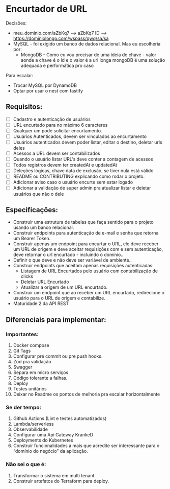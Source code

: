 # Encurtador de URL

Decisões:

- meu_dominio.com/aZbKq7 —> aZbKq7 ID —> https://dominiolongo.com/wspass/qwq/sa/sa
- MySQL - foi exigido um banco de dados relacional. Mas eu escolheria por:
  - MongoDB - Como eu vou precisar de uma ideia de chave - valor aonde a chave é o id e o valor é a url longa mongoDB é uma solução adequada e performática pro caso

Para escalar:

- Trocar MySQL por DynamoDB
- Optar por usar o nest com fastify

## Requisitos:

- [ ] Cadastro e autenticação de usuários
- [ ] URL encurtado para no máximo 6 caracteres
- [ ] Qualquer um pode solicitar encurtamento.
- [ ] Usuários Autenticados, devem ser vinculados ao encurtamento
- [ ] Usuários autenticados devem poder listar, editar o destino, deletar urls deles
- [ ] Acessos a URL devem ser contabilizados
- [ ] Quando o usuário listar URL's deve conter a contagem de acessos
- [ ] Todos registros devem ter createdAt e updatedAt
- [ ] Deleções lógicas, chave data de exclusão, se tiver nula está válido
- [ ] README ou CONTRIBUTING explicando como rodar o projeto.
- [ ] Adicionar aviso caso o usuário encurte sem estar logado
- [ ] Adicionar a validação de super admin pra atualizar listar e deletar usuários que não o dele

## Especificações:

- Construir uma estrutura de tabelas que faça sentido para o projeto usando um banco relacional.
- Construir endpoints para autenticação de e-mail e senha que retorna um Bearer Token.
- Construir apenas um endpoint para encurtar o URL, ele deve receber um URL de origem e deve aceitar requisições com e sem autenticação, deve retornar o url encurtado - incluindo o domínio..
- Definir o que deve e não deve ser variável de ambiente..
- Construir endpoints que aceitam apenas requisições autenticadas:
  - Listagem de URL Encurtados pelo usuário com contabilização de clicks
  - Deletar URL Encurtado
  - Atualizar a origem de um URL encurtado.
- Construir um endpoint que ao receber um URL encurtado, redirecione o usuário para o URL de origem e contabilize.
- Maturidade 2 da API REST

## Diferenciais para implementar:

### Importantes:

1. Docker compose
2. Git Tags
3. Configurar pré commit ou pre push hooks.
4. Zod pra validação
5. Swagger
6. Separa em micro serviços
7. Código tolerante a falhas.
8. Deploy
9. Testes unitários
10. Deixar no Readme os pontos de melhoria pra escalar horizontalmente

### Se der tempo:

1. Github Actions (Lint e testes automatizados)
2. Lambda/serverless
3. Observabilidade
4. Configurar uma Api Gateway KrankeD
5. Deployments do Kubernetes
6. Construir funcionalidades a mais que acredite ser interessante para o “domínio do negócio” da aplicação.

### Não sei o que é:

1. Transformar o sistema em multi tenant.
2. Construir artefatos do Terraform para deploy.
